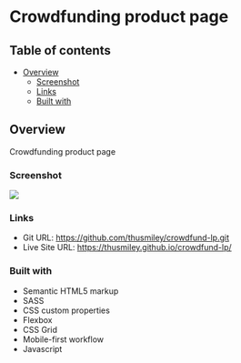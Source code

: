 # Crowdfunding product page

## Table of contents

- [Overview](#overview)
  - [Screenshot](#screenshot)
  - [Links](#links)
  - [Built with](#built-with)

## Overview

Crowdfunding product page

### Screenshot

![](./images/desktop-design.jpg)

### Links

- Git URL: https://github.com/thusmiley/crowdfund-lp.git
- Live Site URL: https://thusmiley.github.io/crowdfund-lp/

### Built with

- Semantic HTML5 markup
- SASS
- CSS custom properties
- Flexbox
- CSS Grid
- Mobile-first workflow
- Javascript
